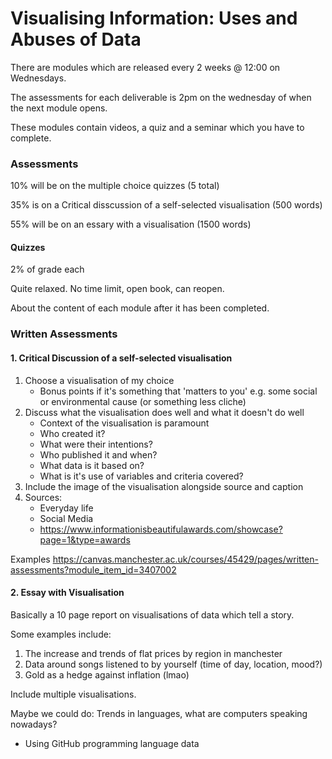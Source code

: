 # Visualising Information: Uses and Abuses of Data

There are modules which are released every 2 weeks @ 12:00 on Wednesdays. 

The assessments for each deliverable is 2pm on the wednesday of when the next module opens.

These modules contain videos, a quiz and a seminar which you have to complete. 

### Assessments

10% will be on the multiple choice quizzes (5 total)

35% is on a Critical disscussion of a self-selected visualisation (500 words)

55% will be on an essary with a visualisation (1500 words)

#### Quizzes

2% of grade each

Quite relaxed. No time limit, open book, can reopen. 

About the content of each module after it has been completed. 

### Written Assessments

#### 1. Critical Discussion of a self-selected visualisation

1. Choose a visualisation of my choice
    - Bonus points if it's something that 'matters to you' e.g. some social or environmental cause (or something less cliche)
2. Discuss what the visualisation does well and what it doesn't do well
    - Context of the visualisation is paramount
    - Who created it? 
    - What were their intentions? 
    - Who published it and when?
    - What data is it based on?
    - What is it's use of variables and criteria covered?
3. Include the image of the visualisation alongside source and caption
4. Sources:
    - Everyday life
    - Social Media
    - https://www.informationisbeautifulawards.com/showcase?page=1&type=awards

Examples
https://canvas.manchester.ac.uk/courses/45429/pages/written-assessments?module_item_id=3407002


#### 2. Essay with Visualisation

Basically a 10 page report on visualisations of data which tell a story. 

Some examples include:
1. The increase and trends of flat prices by region in manchester
2. Data around songs listened to by yourself (time of day, location, mood?)
3. Gold as a hedge against inflation (lmao)

Include multiple visualisations. 

Maybe we could do: Trends in languages, what are computers speaking nowadays?
- Using GitHub programming language data

